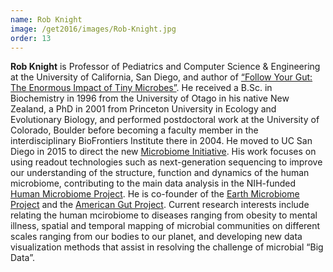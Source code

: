 ```yaml
---
name: Rob Knight
image: /get2016/images/Rob-Knight.jpg
order: 13
---
```


**Rob Knight** is Professor of Pediatrics and Computer Science & Engineering at the University of California, San Diego, and author of [“Follow Your Gut: The Enormous Impact of Tiny Microbes”](http://books.simonandschuster.com/Follow-Your-Gut/Rob-Knight/TED-Books/9781476784748). He received a B.Sc. in Biochemistry in 1996 from the University of Otago in his native New Zealand, a PhD in 2001 from Princeton University in Ecology and Evolutionary Biology, and performed postdoctoral work at the University of Colorado, Boulder before becoming a faculty member in the interdisciplinary BioFrontiers Institute there in 2004\. He moved to UC San Diego in 2015 to direct the new [Microbiome Initiative](https://knightlab.ucsd.edu/wordpress/?p=116). His work focuses on using readout technologies such as next-generation sequencing to improve our understanding of the structure, function and dynamics of the human microbiome, contributing to the main data analysis in the NIH-funded [Human Microbiome Project](http://hmpdacc.org/). He is co-founder of the [Earth Microbiome Project](http://www.earthmicrobiome.org/) <a>and the</a> [American Gut Project](http://americangut.org/). Current research interests include relating the human mcirobiome to diseases ranging from obesity to mental illness, spatial and temporal mapping of microbial communities on different scales ranging from our bodies to our planet, and developing new data visualization methods that assist in resolving the challenge of microbial “Big Data”.
